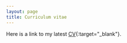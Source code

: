 ```yaml
---
layout: page
title: Curriculum vitae
---
```


Here is a link to my latest [CV](https://martynalukaszewicz.github.io/CV_Nov2018.pdf){:target="_blank"}.



